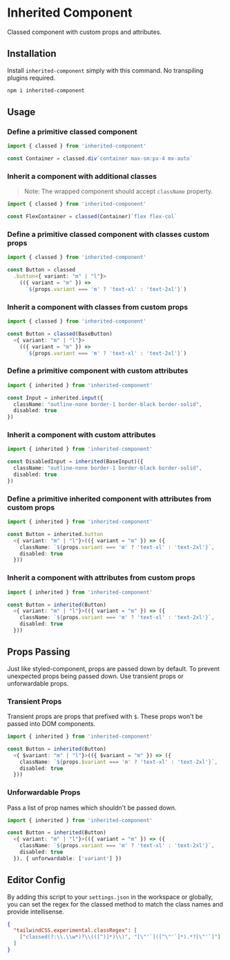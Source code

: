 Inherited Component
===================

Classed component with custom props and attributes.

## Installation

Install `inherited-component` simply with this command. No transpiling plugins
required.

```sh
npm i inherited-component
```

## Usage

### Define a primitive classed component

```ts
import { classed } from 'inherited-component'

const Container = classed.div`container max-sm:px-4 mx-auto`
```

### Inherit a component with additional classes

> Note: The wrapped component should accept `className` property.

```ts
import { classed } from 'inherited-component'

const FlexContainer = classed(Container)`flex flex-col`
```

### Define a primitive classed component with classes custom props

```ts
import { classed } from 'inherited-component'

const Button = classed
  .button<{ variant: "m" | "l"}>
    (({ variant = "m" }) =>
      `${props.variant === 'm' ? 'text-xl' : 'text-2xl'}`)
```

### Inherit a component with classes from custom props

```ts
import { classed } from 'inherited-component'

const Button = classed(BaseButton)
  <{ variant: "m" | "l"}>
    (({ variant = "m" }) =>
      `${props.variant === 'm' ? 'text-xl' : 'text-2xl'}`)
```

### Define a primitive component with custom attributes

```ts
import { inherited } from 'inherited-component'

const Input = inherited.input({
  className: "outline-none border-1 border-black border-solid",
  disabled: true
})
```

### Inherit a component with custom attributes

```ts
import { inherited } from 'inherited-component'

const DisabledInput = inherited(BaseInput)({
  className: "outline-none border-1 border-black border-solid",
  disabled: true
})
```

### Define a primitive inherited component with attributes from custom props

```ts
import { inherited } from 'inherited-component'

const Button = inherited.button
  <{ variant: "m" | "l"}>(({ variant = "m" }) => ({
    className: `${props.variant === 'm' ? 'text-xl' : 'text-2xl'}`,
    disabled: true
  }))
```

### Inherit a component with attributes from custom props

```ts
import { inherited } from 'inherited-component'

const Button = inherited(Button)
  <{ variant: "m" | "l"}>(({ variant = "m" }) => ({
    className: `${props.variant === 'm' ? 'text-xl' : 'text-2xl'}`,
    disabled: true
  }))
```

## Props Passing

Just like styled-component, props are passed down by default. To prevent
unexpected props being passed down. Use transient props or unforwardable props.

### Transient Props

Transient props are props that prefixed with `$`. These props won't be passed
into DOM components.

```ts
import { inherited } from 'inherited-component'

const Button = inherited(Button)
  <{ $variant: "m" | "l"}>(({ $variant = "m" }) => ({
    className: `${props.$variant === 'm' ? 'text-xl' : 'text-2xl'}`,
    disabled: true
  }))
```

### Unforwardable Props

Pass a list of prop names which shouldn't be passed down.

```ts
import { inherited } from 'inherited-component'

const Button = inherited(Button)
  <{ variant: "m" | "l"}>(({ variant = "m" }) => ({
    className: `${props.variant === 'm' ? 'text-xl' : 'text-2xl'}`,
    disabled: true
  }), { unforwardable: ['variant'] })
```

## Editor Config

By adding this script to your `settings.json` in the workspace or globally, you
can set the regex for the classed method to match the class names and provide
intellisense.

```json
{
  "tailwindCSS.experimental.classRegex": [
    ["classed(?:\\.\\w*)?\\(([^)]*)\\)", "[\"'`]([^\"'`]*).*?[\"'`]"]
  ]
}
```
